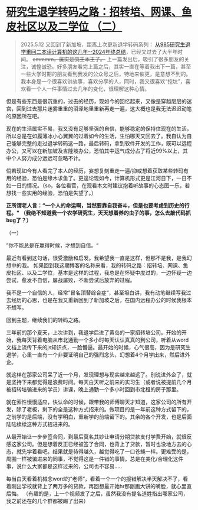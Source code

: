 # [研究生退学转码之路：招转培、网课、鱼皮社区以及二学位  （二）](https://github.com/QiYongchuan/MyGitBlog/issues/124)

>  2025.5.12 又回到了新加坡，距离上次更新退学转码系列： [从985研究生退学重回二本读计算机的这几年--2024年终总结](https://github.com/QiYongchuan/MyGitBlog/issues/110)，已经又过去了大半年时间。    ~~emmmm，属实是鸽王本王了。~~  上一篇发出后，吸引了很多朋友的关注，诚惶诚恐。好多朋友看完上篇之后，其实一直在等着我出下一篇，甚至一些大学时期的朋友看到我发的公众号之后，特地来催更，是意想不到的。   我本身是一个很喜欢讲故事，喜欢分享的人，同时，我又很喜欢“挖坟”，喜欢看一个人一件事情过去几年的变化，很理解这种心情。


但是有些东西是很沉重的，过去的经历，现如今的回忆起来，又像是穿越层层的迷宫，回到过去那片迷雾重重的沼泽地里重新再走一遍，这大概也是我无法迟迟动笔的原因所在吧。

现在的生活属实不易，我又没有足够坚强的自信，能够稳定的保持住现在的生活，所以总是在如履薄冰小心翼翼的过着如今的生活，生怕哪天又回去了。我自认为自己能够完整的走过退学转码这一路，最后转码，拿到软件开发的工作，既可以远程办公，又可以在新加坡及吉隆坡办公，恐怕其中运气成分占了将近99%以上，其中个人努力成分远远可忽略不计。

倘若现如今有人看完了本人的经历，妄想复刻重走一遍/抑或想着获取某些转码有用的经验，恐怕是缘木求鱼了。更遑论现如今，计算机形式更是江河日下，一日不如一日的情况。（so，各位看官，在观看本文时建议抱着听故事的心态图一乐，若想找一些实用的经验，恐怕是失望了。）

**正所谓老人言：“一个人的命运啊，当然要靠自我奋斗，但是也要考虑到历史的行程。" （我绝不知道我一个农学研究生，天天想着养的虫子的事，怎么去敲代码抓bug了？）**



（一）

”你不能总是在赢得时候，才想到自信。“

最近有看到这句话，很受激励和启发。我希望我一直是这样，但那不是我，是我幻想中的我。  如果回到我这期博客的名称来看，我的转码之路：招转培、网课、鱼皮社区、以及二学位，基本是这样的过程，我总是在怀疑中度过的，一边怀疑一边尝试，愈发不自信，屡战屡败，不断尝试后放弃的过程。

我不是一个自信的人，经常”冒名顶替综合症“，甚至坦白讲，我有动笔继续写我过去经历的心思，也是在我又重新回到了新加坡之后，在国内远程办公的时候我根本不想写。


回到主题，继续我们的转码之路。

三年前的那个夏天，上次讲到，我退学后进了黄岛的一家招转培公司。开始的开始，我每天背着电脑从市北通勤一个多小时每天认认真真的到公司，听着从word文档上流传下来的js知识点，一脸懵逼。最开始的时候，心气很高，因为是研究生退学，心里一直有一个非要证明自己的强烈念头，幻想着4个月学出来，然后进外企。

就这样在那家公司呆了近一个月，发现理想与现实越来越远了。别说进外企了，就是坚持下来都觉得是浪费时间。每天白天听之前来的实习生（或者说被提前几个月被招转培骗进来的学员）讲课，晚上通勤一个多小时回到市北租的房子那里。

就在索性慢慢适应，快认命的时候，跟带我的师傅聊天才知道，这家公司的所有开发，除了老板，剩下的全是这种方式招来的。做项目的是一年前这种方式留下的，之前学的是后端，没有学明白，重新学的前端留下的。其余的各个开发，也是后面陆陆续续这种方式招进来的。

从最开始让一步步签合同，到最后莫名其妙让申请分期贷款支付学费开始，就很反感这家公司。但是想着反正已经被签了合同，也背上了贷款，暂时也没地方去的心态，就先学着看吧。结果就是待得越久，越觉得吃了一口苍蝇一样。更难受的是，周围一样被骗进来的同事，不觉得这是一件错的事情。总是在美化/合理化这件事，说什么大家都是这样过来的，公司也不容易.....


每当白天看着机械念word的”老师“，看着一个一个的报错解决半天解决不了，看着刚出学校就背上了两万多的贷款，再回想最开始hr那副画大饼的嘴脸，就心里直后悔。 （有趣的是，上一个视频发了之后，虽然我没有提名道姓指出哪家公司，我之前还在的几个群都被踢了出来）

